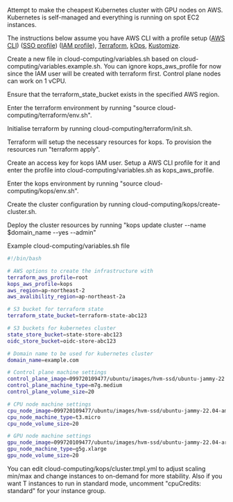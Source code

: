 Attempt to make the cheapest Kubernetes cluster with GPU nodes on AWS. Kubernetes is self-managed and everything is running on spot EC2 instances.

The instructions below assume you have AWS CLI with a profile setup ([AWS CLI](https://docs.aws.amazon.com/cli/latest/userguide/getting-started-install.html#getting-started-install-instructions)) ([SSO profile](https://docs.aws.amazon.com/cli/latest/userguide/sso-configure-profile-token.html)) ([IAM profile](https://docs.aws.amazon.com/cli/latest/userguide/cli-authentication-user.html#cli-authentication-user-configure.title)), [Terraform](https://developer.hashicorp.com/terraform/tutorials/aws-get-started/install-cli#install-terraform), [kOps](https://kops.sigs.k8s.io/getting_started/install/), [Kustomize](https://kubectl.docs.kubernetes.io/installation/kustomize/binaries/).

Create a new file in cloud-computing/variables.sh based on cloud-computing/variables.example.sh. You can ignore kops_aws_profile for now since the IAM user will be created with terraform first. Control plane nodes can work on 1 vCPU.

Ensure that the terraform_state_bucket exists in the specified AWS region.

Enter the terraform environment by running "source cloud-computing/terraform/env.sh".

Initialise terraform by running cloud-computing/terraform/init.sh.

Terraform will setup the necessary resources for kops. To provision the resources run "terraform apply".

Create an access key for kops IAM user. Setup a AWS CLI profile for it and enter the profile into cloud-computing/variables.sh as kops_aws_profile.

Enter the kops environment by running "source cloud-computing/kops/env.sh".

Create the cluster configuration by running cloud-computing/kops/create-cluster.sh.

Deploy the cluster resources by running "kops update cluster --name $domain_name --yes --admin"

Example cloud-computing/variables.sh file

```sh
#!/bin/bash

# AWS options to create the infrastructure with
terraform_aws_profile=root
kops_aws_profile=kops
aws_region=ap-northeast-2
aws_avalibility_region=ap-northeast-2a

# S3 bucket for terraform state
terraform_state_bucket=terraform-state-abc123

# S3 buckets for kubernetes cluster
state_store_bucket=state-store-abc123
oidc_store_bucket=oidc-store-abc123

# Domain name to be used for kubernetes cluster
domain_name=example.com

# Control plane machine settings
control_plane_image=099720109477/ubuntu/images/hvm-ssd/ubuntu-jammy-22.04-arm64-server-20240228
control_plane_machine_type=m7g.medium
control_plane_volume_size=20

# CPU node machine settings
cpu_node_image=099720109477/ubuntu/images/hvm-ssd/ubuntu-jammy-22.04-amd64-server-20240228
cpu_node_machine_type=t3.micro
cpu_node_volume_size=20

# GPU node machine settings
gpu_node_image=099720109477/ubuntu/images/hvm-ssd/ubuntu-jammy-22.04-arm64-server-20240228
gpu_node_machine_type=g5g.xlarge
gpu_node_volume_size=20
```

You can edit cloud-computing/kops/cluster.tmpl.yml to adjust scaling min/max and change instances to on-demand for more stability. Also if you want T instances to run in standard mode, uncomment "cpuCredits: standard" for your instance group.
